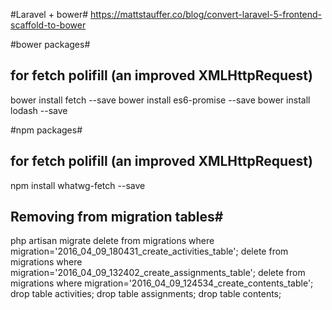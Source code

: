 
#Laravel + bower#
https://mattstauffer.co/blog/convert-laravel-5-frontend-scaffold-to-bower

#bower packages#
## for fetch polifill (an improved XMLHttpRequest)
bower install fetch --save
bower install es6-promise --save
bower install lodash --save

#npm packages#
## for fetch polifill (an improved XMLHttpRequest)
npm install whatwg-fetch --save

## Removing from migration tables#
php artisan migrate
delete from migrations where migration='2016_04_09_180431_create_activities_table';
delete from migrations where migration='2016_04_09_132402_create_assignments_table';
delete from migrations where migration='2016_04_09_124534_create_contents_table';
drop table activities;
drop table assignments;
drop table contents;
